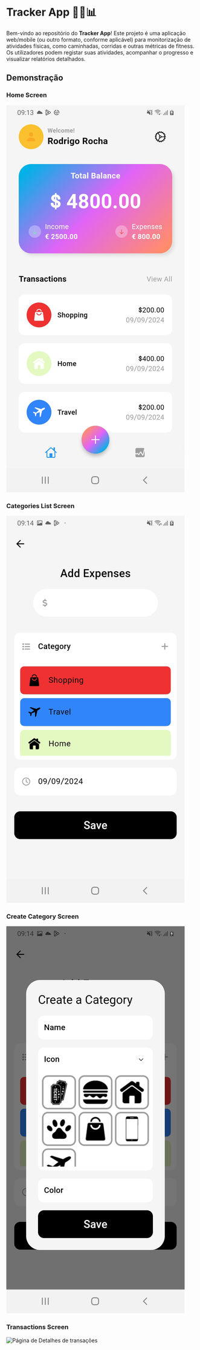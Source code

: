 # Tracker App 🚶‍♂️📊

Bem-vindo ao repositório do **Tracker App**! Este projeto é uma aplicação web/mobile (ou outro formato, conforme aplicável) para monitorização de atividades físicas, como caminhadas, corridas e outras métricas de fitness. Os utilizadores podem registar suas atividades, acompanhar o progresso e visualizar relatórios detalhados.

## Demonstração

### Home Screen
![Página Inicial](tracker_app/assets/home_screen.jpg)
<br>
### Categories List Screen
![Página da lista de categorias](tracker_app/assets/categories_list.jpg)
<br>
### Create Category Screen
![Página de criação de categorias](tracker_app/assets/create_category.jpg)
<br>
### Transactions Screen
![Página de Detalhes de transações](tracker_app/assets/transactions.jpg)
